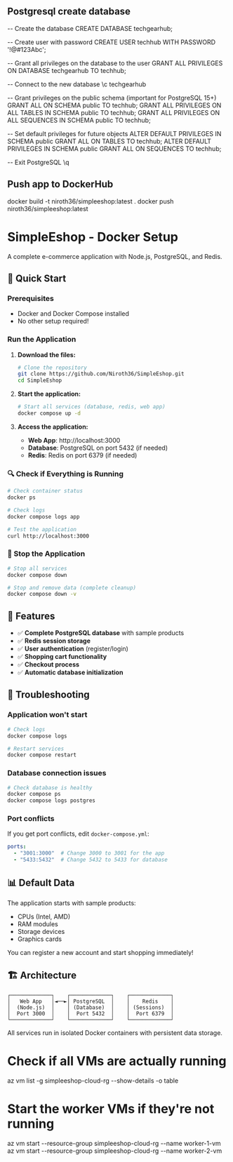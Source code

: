 ## Postgresql create database
-- Create the database
CREATE DATABASE techgearhub;

-- Create user with password
CREATE USER techhub WITH PASSWORD '!@#123Abc';

-- Grant all privileges on the database to the user
GRANT ALL PRIVILEGES ON DATABASE techgearhub TO techhub;

-- Connect to the new database
\c techgearhub

-- Grant privileges on the public schema (important for PostgreSQL 15+)
GRANT ALL ON SCHEMA public TO techhub;
GRANT ALL PRIVILEGES ON ALL TABLES IN SCHEMA public TO techhub;
GRANT ALL PRIVILEGES ON ALL SEQUENCES IN SCHEMA public TO techhub;

-- Set default privileges for future objects
ALTER DEFAULT PRIVILEGES IN SCHEMA public GRANT ALL ON TABLES TO techhub;
ALTER DEFAULT PRIVILEGES IN SCHEMA public GRANT ALL ON SEQUENCES TO techhub;

-- Exit PostgreSQL
\q

## Push app to DockerHub
docker build -t niroth36/simpleeshop:latest .
docker push niroth36/simpleeshop:latest



# SimpleEshop - Docker Setup

A complete e-commerce application with Node.js, PostgreSQL, and Redis.

## 🚀 Quick Start

### Prerequisites
- Docker and Docker Compose installed
- No other setup required!

### Run the Application

1. **Download the files:**
   ```bash
   # Clone the repository
   git clone https://github.com/Niroth36/SimpleEshop.git
   cd SimpleEshop
   ```

2. **Start the application:**
   ```bash
   # Start all services (database, redis, web app)
   docker compose up -d
   ```

3. **Access the application:**
   - **Web App**: http://localhost:3000
   - **Database**: PostgreSQL on port 5432 (if needed)
   - **Redis**: Redis on port 6379 (if needed)

### 🔍 Check if Everything is Running

```bash
# Check container status
docker ps

# Check logs
docker compose logs app

# Test the application
curl http://localhost:3000
```

### 🛑 Stop the Application

```bash
# Stop all services
docker compose down

# Stop and remove data (complete cleanup)
docker compose down -v
```

## 🎯 Features

- ✅ **Complete PostgreSQL database** with sample products
- ✅ **Redis session storage**
- ✅ **User authentication** (register/login)
- ✅ **Shopping cart functionality**
- ✅ **Checkout process**
- ✅ **Automatic database initialization**

## 🐛 Troubleshooting

### Application won't start
```bash
# Check logs
docker compose logs

# Restart services
docker compose restart
```

### Database connection issues
```bash
# Check database is healthy
docker compose ps
docker compose logs postgres
```

### Port conflicts
If you get port conflicts, edit `docker-compose.yml`:
```yaml
ports:
  - "3001:3000"  # Change 3000 to 3001 for the app
  - "5433:5432"  # Change 5432 to 5433 for database
```

## 📊 Default Data

The application starts with sample products:
- CPUs (Intel, AMD)
- RAM modules
- Storage devices
- Graphics cards

You can register a new account and start shopping immediately!

## 🏗️ Architecture

```
┌─────────────┐    ┌─────────────┐    ┌─────────────┐
│   Web App   │◄──►│ PostgreSQL  │    │    Redis    │
│  (Node.js)  │    │ (Database)  │    │ (Sessions)  │
│  Port 3000  │    │  Port 5432  │    │  Port 6379  │
└─────────────┘    └─────────────┘    └─────────────┘
```

All services run in isolated Docker containers with persistent data storage.


# Check if all VMs are actually running
az vm list -g simpleeshop-cloud-rg --show-details -o table

# Start the worker VMs if they're not running
az vm start --resource-group simpleeshop-cloud-rg --name worker-1-vm
az vm start --resource-group simpleeshop-cloud-rg --name worker-2-vm
